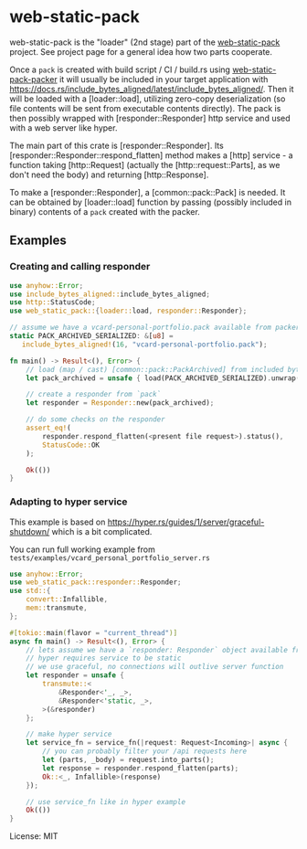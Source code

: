 # web-static-pack

web-static-pack is the "loader" (2nd stage) part of the
[web-static-pack](https://github.com/peku33/web-static-pack)
project. See project page for a general idea how two parts cooperate.

Once a `pack` is created with build script / CI / build.rs using
[web-static-pack-packer](https://crates.io/crates/web-static-pack-packer)
it will usually be included in your target application with
<https://docs.rs/include_bytes_aligned/latest/include_bytes_aligned/>.
Then it will be loaded with a [loader::load], utilizing zero-copy
deserialization (so file contents will be sent from executable contents
directly). The pack is then possibly wrapped with [responder::Responder]
http service and used with a web server like hyper.

The main part of this crate is [responder::Responder]. Its
[responder::Responder::respond_flatten] method makes a [http] service - a
function taking [http::Request] (actually the [http::request::Parts], as we
don't need the body) and returning [http::Response].

To make a [responder::Responder], a [common::pack::Pack] is needed. It can
be obtained by [loader::load] function by passing (possibly included in
binary) contents of a `pack` created with the packer.

## Examples

### Creating and calling responder
```rust
use anyhow::Error;
use include_bytes_aligned::include_bytes_aligned;
use http::StatusCode;
use web_static_pack::{loader::load, responder::Responder};

// assume we have a vcard-personal-portfolio.pack available from packer examples
static PACK_ARCHIVED_SERIALIZED: &[u8] =
   include_bytes_aligned!(16, "vcard-personal-portfolio.pack");

fn main() -> Result<(), Error> {
    // load (map / cast) [common::pack::PackArchived] from included bytes
    let pack_archived = unsafe { load(PACK_ARCHIVED_SERIALIZED).unwrap() };

    // create a responder from `pack`
    let responder = Responder::new(pack_archived);

    // do some checks on the responder
    assert_eq!(
        responder.respond_flatten(<present file request>).status(),
        StatusCode::OK
    );

    Ok(())
}
```

### Adapting to hyper service
This example is based on
<https://hyper.rs/guides/1/server/graceful-shutdown/>
which is a bit complicated.

You can run full working example from
`tests/examples/vcard_personal_portfolio_server.rs`

```rust
use anyhow::Error;
use web_static_pack::responder::Responder;
use std::{
    convert::Infallible,
    mem::transmute,
};

#[tokio::main(flavor = "current_thread")]
async fn main() -> Result<(), Error> {
    // lets assume we have a `responder: Responder` object available from previous example
    // hyper requires service to be static
    // we use graceful, no connections will outlive server function
    let responder = unsafe {
        transmute::<
            &Responder<'_, _>,
            &Responder<'static, _>,
        >(&responder)
    };

    // make hyper service
    let service_fn = service_fn(|request: Request<Incoming>| async {
        // you can probably filter your /api requests here
        let (parts, _body) = request.into_parts();
        let response = responder.respond_flatten(parts);
        Ok::<_, Infallible>(response)
    });

    // use service_fn like in hyper example
    Ok(())
}
```

License: MIT

